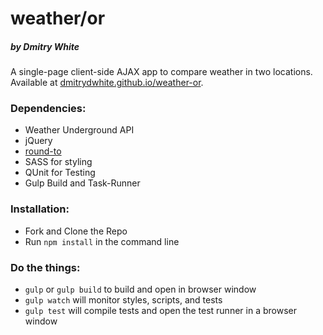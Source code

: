 # weather/or
##### by Dmitry White

A single-page client-side AJAX app to compare weather in two locations.  Available at [dmitrydwhite.github.io/weather-or](http://dmitrydwhite.github.io/weather-or).

### Dependencies:
* Weather Underground API
* jQuery
* [round-to](https://www.npmjs.com/package/round-to)
* SASS for styling
* QUnit for Testing
* Gulp Build and Task-Runner

### Installation:
* Fork and Clone the Repo
* Run `npm install` in the command line

### Do the things:
* `gulp` or `gulp build` to build and open in browser window
* `gulp watch` will monitor styles, scripts, and tests
* `gulp test` will compile tests and open the test runner in a browser window
